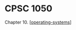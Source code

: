 # CPSC 1050

Chapter 10. [[operating-systems]]

[//begin]: # "Autogenerated link references for markdown compatibility"
[operating-systems]: operating-systems "Operating Systems"
[//end]: # "Autogenerated link references"